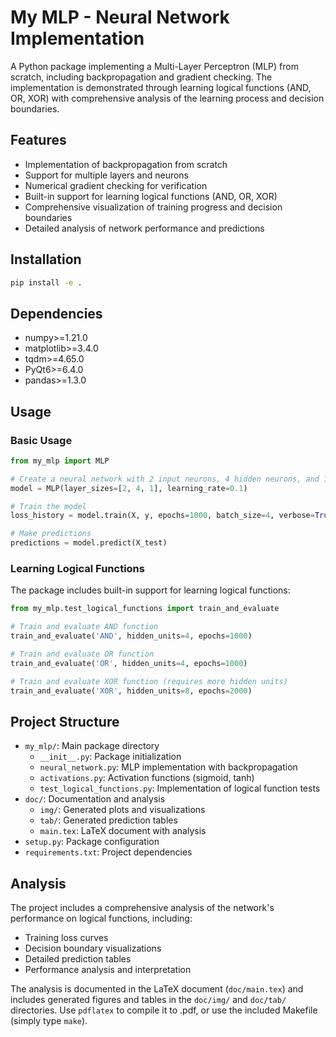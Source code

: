 # My MLP - Neural Network Implementation

A Python package implementing a Multi-Layer Perceptron (MLP) from scratch, including backpropagation and gradient checking. The implementation is demonstrated through learning logical functions (AND, OR, XOR) with comprehensive analysis of the learning process and decision boundaries.

## Features

- Implementation of backpropagation from scratch
- Support for multiple layers and neurons
- Numerical gradient checking for verification
- Built-in support for learning logical functions (AND, OR, XOR)
- Comprehensive visualization of training progress and decision boundaries
- Detailed analysis of network performance and predictions

## Installation

```bash
pip install -e .
```

## Dependencies

- numpy>=1.21.0
- matplotlib>=3.4.0
- tqdm>=4.65.0
- PyQt6>=6.4.0
- pandas>=1.3.0

## Usage

### Basic Usage

```python
from my_mlp import MLP

# Create a neural network with 2 input neurons, 4 hidden neurons, and 1 output neuron
model = MLP(layer_sizes=[2, 4, 1], learning_rate=0.1)

# Train the model
loss_history = model.train(X, y, epochs=1000, batch_size=4, verbose=True)

# Make predictions
predictions = model.predict(X_test)
```

### Learning Logical Functions

The package includes built-in support for learning logical functions:

```python
from my_mlp.test_logical_functions import train_and_evaluate

# Train and evaluate AND function
train_and_evaluate('AND', hidden_units=4, epochs=1000)

# Train and evaluate OR function
train_and_evaluate('OR', hidden_units=4, epochs=1000)

# Train and evaluate XOR function (requires more hidden units)
train_and_evaluate('XOR', hidden_units=8, epochs=2000)
```

## Project Structure

- `my_mlp/`: Main package directory
  - `__init__.py`: Package initialization
  - `neural_network.py`: MLP implementation with backpropagation
  - `activations.py`: Activation functions (sigmoid, tanh)
  - `test_logical_functions.py`: Implementation of logical function tests
- `doc/`: Documentation and analysis
  - `img/`: Generated plots and visualizations
  - `tab/`: Generated prediction tables
  - `main.tex`: LaTeX document with analysis
- `setup.py`: Package configuration
- `requirements.txt`: Project dependencies

## Analysis

The project includes a comprehensive analysis of the network's performance on logical functions, including:
- Training loss curves
- Decision boundary visualizations
- Detailed prediction tables
- Performance analysis and interpretation

The analysis is documented in the LaTeX document (`doc/main.tex`) and includes generated figures and tables in the `doc/img/` and `doc/tab/` directories. Use `pdflatex` to compile it to .pdf, or use the included Makefile (simply type `make`). 
